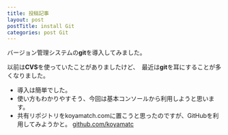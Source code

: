 ```yaml
---
title: 投稿記事
layout: post
postTitle: install Git
categories: post Git
---
```

バージョン管理システムの**git**を導入してみました。

以前は**CVS**を使っていたことがありましたけど、　最近は**git**を耳にすることが多くなりました。

* 導入は簡単でした。
* 使い方もわかりやすそう、今回は基本コンソールから利用しようと思います。
* 共有リポジトリをkoyamatch.comに置こうと思ったのですが、GitHubを利用してみようかと。
	[github.com/koyamatc](https://github.com/koyamatc)
